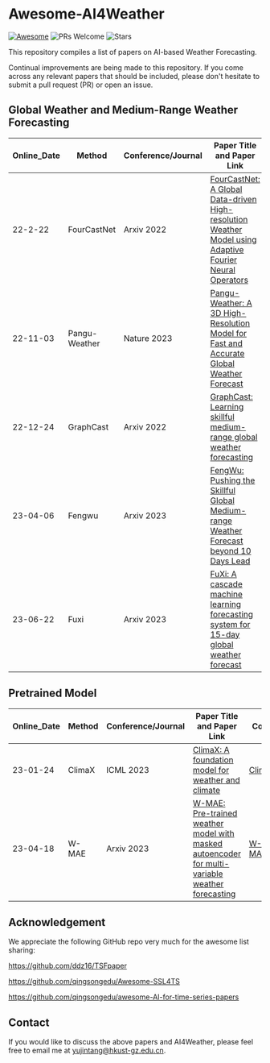 # Awesome-AI4Weather
[![Awesome](https://awesome.re/badge.svg)](https://awesome.re) ![PRs Welcome](https://img.shields.io/badge/PRs-Welcome-green) ![Stars](https://img.shields.io/github/stars/yyyujintang/Awesome-AI4Weather)

This repository compiles a list of papers on AI-based Weather Forecasting.

Continual improvements are being made to this repository. If you come across any relevant papers that should be included, please don't hesitate to submit a pull request (PR) or open an issue.

## Global Weather and Medium-Range Weather Forecasting

| Online_Date | Method        | Conference/Journal | Paper Title and Paper Link                                   | Code                                                       |
| ----------- | ------------- | ------------------ | ------------------------------------------------------------ | ---------------------------------------------------------- |
| 22-2-22     | FourCastNet   | Arxiv  2022        | [FourCastNet: A Global Data-driven High-resolution Weather Model using Adaptive Fourier Neural Operators](https://arxiv.org/abs/2202.11214) | [FourCastNet](https://github.com/NVlabs/FourCastNet)       |
| 22-11-03    | Pangu-Weather | Nature 2023        | [Pangu-Weather: A 3D High-Resolution Model for Fast and Accurate Global Weather Forecast](https://arxiv.org/abs/2211.02556) | [Pangu-Weather](https://github.com/198808xc/Pangu-Weather) |
| 22-12-24    | GraphCast     | Arxiv 2022         | [GraphCast: Learning skillful medium-range global weather forecasting](https://arxiv.org/abs/2212.12794) | [GraphCast](https://github.com/google-deepmind/graphcast)  |
| 23-04-06    | Fengwu        | Arxiv 2023         | [FengWu: Pushing the Skillful Global Medium-range Weather Forecast beyond 10 Days Lead](https://arxiv.org/abs/2304.02948) | None                                                       |
| 23-06-22    | Fuxi          | Arxiv 2023         | [FuXi: A cascade machine learning forecasting system for 15-day global weather forecast](https://arxiv.org/abs/2306.12873) | None                                                       |

## Pretrained Model

| Online_Date | Method | Conference/Journal | Paper Title and Paper Link                                   | Code                                          |
| ----------- | ------ | ------------------ | ------------------------------------------------------------ | --------------------------------------------- |
| 23-01-24    | ClimaX | ICML 2023          | [ClimaX: A foundation model for weather and climate](https://arxiv.org/abs/2301.10343) | [ClimaX](https://github.com/microsoft/ClimaX) |
| 23-04-18    | W-MAE  | Arxiv 2023         | [W-MAE: Pre-trained weather model with masked autoencoder for multi-variable weather forecasting](https://arxiv.org/abs/2304.08754) | [W-MAE](https://github.com/gufrannn/w-mae)    |

## Acknowledgement

We appreciate the following GitHub repo very much for the awesome list sharing:

https://github.com/ddz16/TSFpaper

https://github.com/qingsongedu/Awesome-SSL4TS

https://github.com/qingsongedu/awesome-AI-for-time-series-papers

## Contact

If you would like to discuss the above papers and AI4Weather, please feel free to email me at yujintang@hkust-gz.edu.cn.
